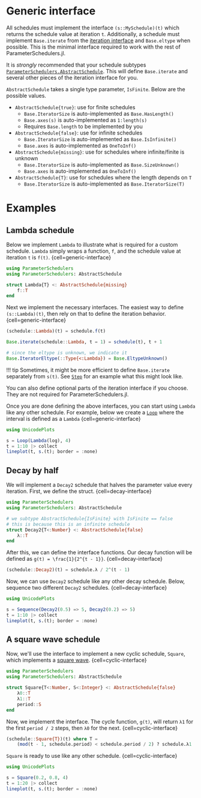 # Generic interface

All schedules must implement the interface `(s::MySchedule)(t)` which returns the schedule value at iteration `t`. Additionally, a schedule must implement `Base.iterate` from the [iteration interface](https://docs.julialang.org/en/v1/manual/interfaces/#man-interface-iteration) and `Base.eltype` when possible. This is the minimal interface required to work with the rest of ParameterSchedulers.jl.

It is *strongly* recommended that your schedule subtypes [`ParameterSchedulers.AbstractSchedule`](#). This will define `Base.iterate` and several other pieces of the iteration interface for you.

`AbstractSchedule` takes a single type parameter, `IsFinite`. Below are the possible values.
- `AbstractSchedule{true}`: use for finite schedules
    - `Base.IteratorSize` is auto-implemented as `Base.HasLength()`
    - `Base.axes(s)` is auto-implemented as `1:length(s)`
    - Requires `Base.length` to be implemented by you
- `AbstractSchedule{false}`: use for infinite schedules
    - `Base.IteratorSize` is auto-implemented as `Base.IsInfinite()`
    - `Base.axes` is auto-implemented as `OneToInf()`
- `AbstractSchedule{missing}`: use for schedules where infinite/finite is unknown
    - `Base.IteratorSize` is auto-implemented as `Base.SizeUnknown()`
    - `Base.axes` is auto-implemented as `OneToInf()`
- `AbstractSchedule{T}`: use for schedules where the length depends on `T`
    - `Base.IteratorSize` is auto-implemented as `Base.IteratorSize(T)`

# Examples

## Lambda schedule

Below we implement `Lambda` to illustrate what is required for a custom schedule. `Lambda` simply wraps a function, `f`, and the schedule value at iteration `t` is `f(t)`.
{cell=generic-interface}
```julia
using ParameterSchedulers
using ParameterSchedulers: AbstractSchedule

struct Lambda{T} <: AbstractSchedule{missing}
    f::T
end
```

Next we implement the necessary interfaces. The easiest way to define `(s::Lambda)(t)`, then rely on that to define the iteration behavior.
{cell=generic-interface}
```julia
(schedule::Lambda)(t) = schedule.f(t)

Base.iterate(schedule::Lambda, t = 1) = schedule(t), t + 1

# since the eltype is unknown, we indicate it
Base.IteratorEltype(::Type{<:Lambda}) = Base.EltypeUnknown()
```

!!! tip
    Sometimes, it might be more efficient to define `Base.iterate` separately from `s(t)`. See [`Step`](#) for an example what this might look like.

You can also define optional parts of the iteration interface if you choose. They are not required for ParameterSchedulers.jl.

Once you are done defining the above interfaces, you can start using `Lambda` like any other schedule. For example, below we create a [`Loop`](#) where the interval is defined as a `Lambda`
{cell=generic-interface}
```julia
using UnicodePlots

s = Loop(Lambda(log), 4)
t = 1:10 |> collect
lineplot(t, s.(t); border = :none)
```

## Decay by half

We will implement a `Decay2` schedule that halves the parameter value every iteration. First, we define the struct.
{cell=decay-interface}
```julia
using ParameterSchedulers
using ParameterSchedulers: AbstractSchedule

# we subtype AbstractSchedule{IsFinite} with IsFinite == false
# this is because this is an infinite schedule
struct Decay2{T<:Number} <: AbstractSchedule{false}
    λ::T
end
```

After this, we can define the interface functions. Our decay function will be defined as ``g(t) = \frac{1}{2^{t - 1}}``.
{cell=decay-interface}
```julia
(schedule::Decay2)(t) = schedule.λ / 2^(t - 1)
```

Now, we can use `Decay2` schedule like any other decay schedule. Below, sequence two different `Decay2` schedules.
{cell=decay-interface}
```julia
using UnicodePlots

s = Sequence(Decay2(0.5) => 5, Decay2(0.2) => 5)
t = 1:10 |> collect
lineplot(t, s.(t); border = :none)
```

## A square wave schedule

Now, we'll use the interface to implement a new cyclic schedule, `Square`, which implements a [square wave](https://en.wikipedia.org/wiki/Square_wave).
{cell=cyclic-interface}
```julia
using ParameterSchedulers
using ParameterSchedulers: AbstractSchedule

struct Square{T<:Number, S<:Integer} <: AbstractSchedule{false}
    λ0::T
    λ1::T
    period::S
end
```

Now, we implement the interface. The cycle function, ``g(t)``, will return `λ1` for the first `period / 2` steps, then `λ0` for the next.
{cell=cyclic-interface}
```julia
(schedule::Square{T})(t) where T =
    (mod(t - 1, schedule.period) < schedule.period / 2) ? schedule.λ1 : schedule.λ0
```

`Square` is ready to use like any other schedule.
{cell=cyclic-interface}
```julia
using UnicodePlots

s = Square(0.2, 0.8, 4)
t = 1:20 |> collect
lineplot(t, s.(t); border = :none)
```